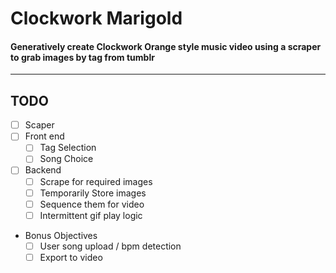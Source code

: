 # Clockwork Marigold
#### Generatively create Clockwork Orange style music video using a scraper to grab images by tag from tumblr
___
## TODO
- [ ] Scaper
- [ ] Front end
  - [ ] Tag Selection
  - [ ] Song Choice
- [ ] Backend 
  - [ ] Scrape for required images
  - [ ] Temporarily Store images
  - [ ] Sequence them for video
  - [ ] Intermittent gif play logic
- Bonus Objectives
  - [ ] User song upload / bpm detection
  - [ ] Export to video 